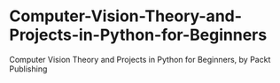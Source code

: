 


# Computer-Vision-Theory-and-Projects-in-Python-for-Beginners
Computer Vision Theory and Projects in Python for Beginners, by Packt Publishing
